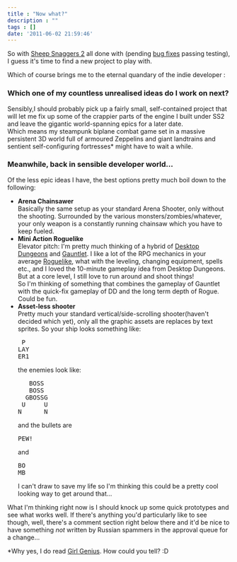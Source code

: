 ```yaml
---
title : "Now what?"
description : ""
tags : []
date: '2011-06-02 21:59:46'
---
```


So with [Sheep Snaggers 2](/content/sheep-snaggers-2) all done with (pending [bug fixes](/2011/06/01/found-problem) passing testing), I guess it's time to find a new project to play with. 

Which of course brings me to the eternal quandary of the indie developer :

### Which one of my countless unrealised ideas do I work on next?

<!--more-->

Sensibly,I should probably pick up a fairly small, self-contained project that will let me fix up some of the crappier parts of the engine I built under SS2 and leave the gigantic world-spanning epics for a later date. <br/>Which means my steampunk biplane combat game set in a massive persistent 3D world full of armoured Zeppelins and giant landtrains and sentient self-configuring fortresses* might have to wait a while.


<h3>Meanwhile, back in sensible developer world...</h3>
Of the less epic ideas I have, the best options pretty much boil down to the following:
<ul>
<li><strong>Arena Chainsawer</strong><br/>
Basically the same setup as your standard Arena Shooter, only without the shooting. Surrounded by the various monsters/zombies/whatever, your only weapon is a constantly running chainsaw which you have to keep fueled.</li>
<li><strong>Mini Action Roguelike</strong><br/>
Elevator pitch: I'm pretty much thinking of a hybrid of <a href="http://www.desktopdungeons.net/">Desktop Dungeons</a> and <a href="http://en.wikipedia.org/wiki/Gauntlet_(arcade_game)">Gauntlet</a>. I like a lot of the RPG mechanics in your average <a href="http://en.wikipedia.org/wiki/Roguelike">Roguelike</a>, what with the leveling, changing equipment, spells etc., and I loved the 10-minute gameplay idea from Desktop Dungeons. But at a core level, I still love to run around and shoot things! <br/>So I'm thinking of something that combines the gameplay of Gauntlet with the quick-fix gameplay of DD and the long term depth of Rogue. Could be fun.
</li>
<li><strong>Asset-less shooter</strong><br/>
Pretty much your standard vertical/side-scrolling shooter(haven't decided which yet), only all the graphic assets are replaces by text sprites. So your ship looks something like:
<pre> P
LAY
ER1
</pre>
the enemies look like:
<pre>   BOSS
   BOSS
  GBOSSG
 U     U
N      N
</pre>
and the bullets are
<pre>PEW!</pre>
and
<pre>BO
MB</pre>
I can't draw to save my life so I'm thinking this could be a pretty cool looking way to get around that...
</li>
</ul>

What I'm thinking right now is I should knock up some quick prototypes and see what works well. If there's anything you'd particularly like to see though, well, there's a comment section right below there and it'd be nice to have something <i>not</i> written by Russian spammers in the approval queue for a change...


*Why yes, I </i>do</i> read <a href="http://www.girlgeniusonline.com/comic.php">Girl Genius</a>. How could you tell? :D
